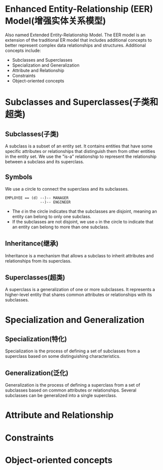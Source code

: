 # Enhanced Entity-Relationship (EER) Model(增强实体关系模型)
Also named Extended Entity-Relationship Model.
The EER model is an extension of the traditional ER model that includes additional concepts to better represent complex data relationships and structures.
Additional concepts include:
- Subclasses and Superclasses
- Specialization and Generalization
- Attribute and Relationship
- Constraints
- Object-oriented concepts
# Subclasses and Superclasses(子类和超类)
## Subclasses(子类)
A subclass is a subset of an entity set. It contains entities that have some specific attributes or relationships that distinguish them from other entities in the entity set.
We use the "is-a" relationship to represent the relationship between a subclass and its superclass.
## Symbols
We use a circle to connect the superclass and its subclasses.
```
EMPLOYEE == (d) --)-- MANAGER
                --)-- ENGINEER
```
- The `d` in the circle indicates that the subclasses are disjoint, meaning an entity can belong to only one subclass.
- If the subclasses are not disjoint, we use `o` in the circle to indicate that an entity can belong to more than one subclass.
## Inheritance(继承)
Inheritance is a mechanism that allows a subclass to inherit attributes and relationships from its superclass.
## Superclasses(超类)
A superclass is a generalization of one or more subclasses. It represents a higher-level entity that shares common attributes or relationships with its subclasses.

# Specialization and Generalization
## Specialization(特化)
Specialization is the process of defining a set of subclasses from a superclass based on some distinguishing characteristics.
## Generalization(泛化)
Generalization is the process of defining a superclass from a set of subclasses based on common attributes or relationships.
Several subclasses can be generalized into a single superclass.
# Attribute and Relationship

# Constraints

# Object-oriented concepts